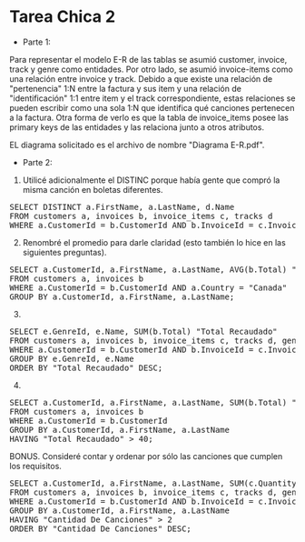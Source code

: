 # Tarea Chica 2

- Parte 1:

Para representar el modelo E-R de las tablas se asumió customer, invoice, track y genre como entidades. Por otro lado, se asumió invoice-items como una relación entre 
invoice y track. Debido a que existe una relación de "pertenencia" 1:N entre la factura y sus item y una relación de "identificación" 1:1 entre item y el track correspondiente, estas 
relaciones se pueden escribir como una sola 1:N que identifica qué canciones pertenecen a la factura. Otra forma de verlo es que la tabla de invoice_items posee las primary keys de las 
entidades y las relaciona junto a otros atributos.

EL diagrama solicitado es el archivo de nombre "Diagrama E-R.pdf".


- Parte 2:

1. Utilicé adicionalmente el DISTINC porque había gente que compró la misma canción en boletas diferentes.
<pre>
SELECT DISTINCT a.FirstName, a.LastName, d.Name
FROM customers a, invoices b, invoice_items c, tracks d
WHERE a.CustomerId = b.CustomerId AND b.InvoiceId = c.InvoiceId AND c.TrackId = d.TrackId
</pre>

2. Renombré el promedio para darle claridad (esto también lo hice en las siguientes preguntas).
<pre>
SELECT a.CustomerId, a.FirstName, a.LastName, AVG(b.Total) "Promedio Del Gasto"
FROM customers a, invoices b
WHERE a.CustomerId = b.CustomerId AND a.Country = "Canada"
GROUP BY a.CustomerId, a.FirstName, a.LastName;
</pre>

3.
<pre>
SELECT e.GenreId, e.Name, SUM(b.Total) "Total Recaudado"
FROM customers a, invoices b, invoice_items c, tracks d, genres e
WHERE a.CustomerId = b.CustomerId AND b.InvoiceId = c.InvoiceId AND c.TrackId = d.TrackId AND d.GenreId = e.GenreId AND e.Name LIKE "R%"
GROUP BY e.GenreId, e.Name
ORDER BY "Total Recaudado" DESC;
</pre>

4.
<pre>
SELECT a.CustomerId, a.FirstName, a.LastName, SUM(b.Total) "Total Recaudado"
FROM customers a, invoices b
WHERE a.CustomerId = b.CustomerId
GROUP BY a.CustomerId, a.FirstName, a.LastName
HAVING "Total Recaudado" > 40;
</pre>

BONUS. Consideré contar y ordenar por sólo las canciones que cumplen los requisitos.
<pre>
SELECT a.CustomerId, a.FirstName, a.LastName, SUM(c.Quantity) "Cantidad De Canciones"
FROM customers a, invoices b, invoice_items c, tracks d, genres e
WHERE a.CustomerId = b.CustomerId AND b.InvoiceId = c.InvoiceId AND c.TrackId = d.TrackId AND d.GenreId = e.GenreId AND e.Name = "Rock" AND d.Composer LIKE "%Mike%" 
GROUP BY a.CustomerId, a.FirstName, a.LastName
HAVING "Cantidad De Canciones" > 2
ORDER BY "Cantidad De Canciones" DESC;
</pre>
